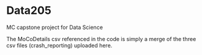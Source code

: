 # Data205
MC capstone project for Data Science

The MoCoDetails csv referenced in the code is simply a merge of the three csv files (crash_reporting) uploaded here.
